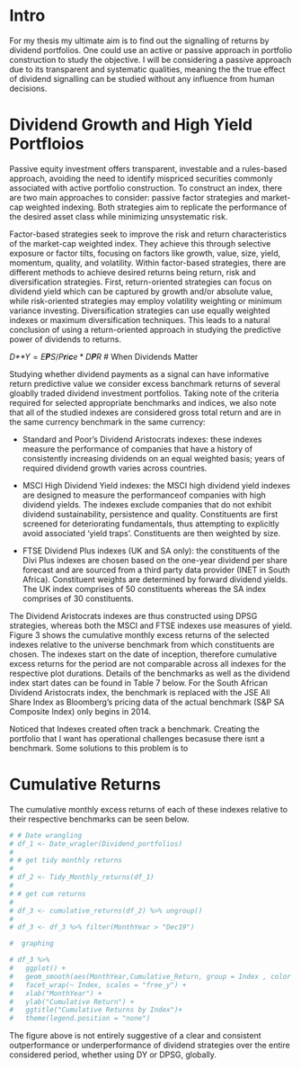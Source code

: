 # Intro

For my thesis my ultimate aim is to find out the signalling of returns
by dividend portfolios. One could use an active or passive approach in
portfolio construction to study the objective. I will be considering a
passive approach due to its transparent and systematic qualities,
meaning the the true effect of dividend signalling can be studied
without any influence from human decisions.

# Dividend Growth and High Yield Portfloios

Passive equity investment offers transparent, investable and a
rules-based approach, avoiding the need to identify mispriced securities
commonly associated with active portfolio construction. To construct an
index, there are two main approaches to consider: passive factor
strategies and market-cap weighted indexing. Both strategies aim to
replicate the performance of the desired asset class while minimizing
unsystematic risk.

Factor-based strategies seek to improve the risk and return
characteristics of the market-cap weighted index. They achieve this
through selective exposure or factor tilts, focusing on factors like
growth, value, size, yield, momentum, quality, and volatility. Within
factor-based strategies, there are different methods to achieve desired
returns being return, risk and diversification strategies. First,
return-oriented strategies can focus on dividend yield which can be
captured by growth and/or absolute value, while risk-oriented strategies
may employ volatility weighting or minimum variance investing.
Diversification strategies can use equally weighted indexes or maximum
diversification techniques. This leads to a natural conclusion of using
a return-oriented approach in studying the predictive power of dividends
to returns.

*D**Y* = *E**P**S*/*P**r**i**c**e* \* *D**P**R*
\# When Dividends Matter

Studying whether dividend payments as a signal can have informative
return predictive value we consider excess banchmark returns of several
gloablly traded dividend investment portfolios. Taking note of the
criteria required for selected appropriate benchmarks and indices, we
also note that all of the studied indexes are considered gross total
return and are in the same currency benchmark in the same currency:

-   Standard and Poor’s Dividend Aristocrats indexes: these indexes
    measure the performance of companies that have a history of
    consistently increasing dividends on an equal weighted basis; years
    of required dividend growth varies across countries.

-   MSCI High Dividend Yield indexes: the MSCI high dividend yield
    indexes are designed to measure the performanceof companies with
    high dividend yields. The indexes exclude companies that do not
    exhibit dividend sustainability, persistence and quality.
    Constituents are first screened for deteriorating fundamentals, thus
    attempting to explicitly avoid associated ‘yield traps’.
    Constituents are then weighted by size.

-   FTSE Dividend Plus indexes (UK and SA only): the constituents of the
    Divi Plus indexes are chosen based on the one-year dividend per
    share forecast and are sourced from a third party data provider
    (INET in South Africa). Constituent weights are determined by
    forward dividend yields. The UK index comprises of 50 constituents
    whereas the SA index comprises of 30 constituents.

The Dividend Aristocrats indexes are thus constructed using DPSG
strategies, whereas both the MSCI and FTSE indexes use measures of
yield. Figure 3 shows the cumulative monthly excess returns of the
selected indexes relative to the universe benchmark from which
constituents are chosen. The indexes start on the date of inception,
therefore cumulative excess returns for the period are not comparable
across all indexes for the respective plot durations. Details of the
benchmarks as well as the dividend index start dates can be found in
Table 7 below. For the South African Dividend Aristocrats index, the
benchmark is replaced with the JSE All Share Index as Bloomberg’s
pricing data of the actual benchmark (S&P SA Composite Index) only
begins in 2014.

Noticed that Indexes created often track a benchmark. Creating the
portfolio that I want has operational challenges becasuse there isnt a
benchmark. Some solutions to this problem is to

# Cumulative Returns

The cumulative monthly excess returns of each of these indexes relative
to their respective benchmarks can be seen below.

``` r
# # Date wrangling
# df_1 <- Date_wragler(Dividend_portfolios)
# 
# # get tidy monthly returns
# 
# df_2 <- Tidy_Monthly_returns(df_1)
# 
# # get cum returns 
# 
# df_3 <- cumulative_returns(df_2) %>% ungroup()
# 
# df_3 <- df_3 %>% filter(MonthYear > "Dec19")
```

``` r
#  graphing 

# df_3 %>%
#   ggplot() +
#   geom_smooth(aes(MonthYear,Cumulative_Return, group = Index , color = Index )) +
#   facet_wrap(~ Index, scales = "free_y") +
#   xlab("MonthYear") +
#   ylab("Cumulative Return") +
#   ggtitle("Cumulative Returns by Index")+
#   theme(legend.position = "none")
```

The figure above is not entirely suggestive of a clear and consistent
outperformance or underperformance of dividend strategies over the
entire considered period, whether using DY or DPSG, globally.
